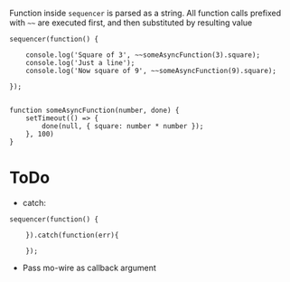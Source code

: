 Function inside `sequencer` is parsed as a string.
All function calls prefixed with `~~` are executed first, and then substituted by resulting value

    sequencer(function() {
    
        console.log('Square of 3', ~~someAsyncFunction(3).square);
        console.log('Just a line');
        console.log('Now square of 9', ~~someAsyncFunction(9).square);
        
    });
    
    
    function someAsyncFunction(number, done) {
        setTimeout(() => {
            done(null, { square: number * number });
        }, 100)
    }

# ToDo

- catch:
````
sequencer(function() {
        
    }).catch(function(err){
        
    });
````
- Pass mo-wire as callback argument
